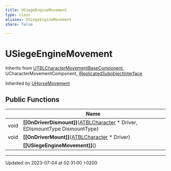 ```yaml
---
title: USiegeEngineMovement
type: class
aliases: USiegeEngineMovement
share: false

---
```


# USiegeEngineMovement





Inherits from [UTBLCharacterMovementBaseComponent](/docs/SDK/Source/Classes/classUTBLCharacterMovementBaseComponent.md), UCharacterMovementComponent, [IReplicatedSubobjectInterface](/docs/SDK/Source/Classes/classIReplicatedSubobjectInterface.md)

Inherited by [UHorseMovement](/docs/SDK/Source/Classes/classUHorseMovement.md)

## Public Functions

|                | Name           |
| -------------- | -------------- |
| void | **[[OnDriverDismount]]**([ATBLCharacter](/docs/SDK/Source/Classes/classATBLCharacter.md) * Driver, EDismountType DismountType) |
| void | **[[OnDriverMount]]**([ATBLCharacter](/docs/SDK/Source/Classes/classATBLCharacter.md) * Driver) |
| | **[[USiegeEngineMovement]]**() |

-------------------------------

Updated on 2023-07-04 at 02:31:00 +0200